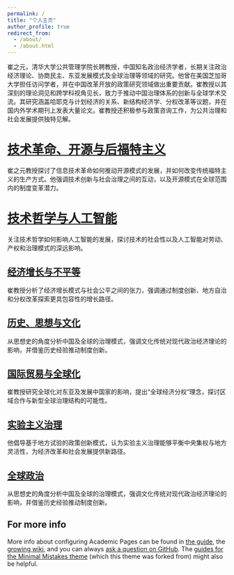 ```yaml
---
permalink: /
title: "个人主页"
author_profile: true
redirect_from: 
  - /about/
  - /about.html
---
```


崔之元，清华大学公共管理学院长聘教授，中国知名政治经济学者，长期关注政治经济理论、协商民主、东亚发展模式及全球治理等领域的研究。他曾在美国芝加哥大学担任访问学者，并在中国改革开放的政策研究领域做出重要贡献。崔教授以其深刻的理论洞见和跨学科视角见长，致力于推动中国治理体系的创新与全球学术交流。其研究涵盖哈耶克与计划经济的关系、新结构经济学、分权改革等议题，并在国内外学术期刊上发表大量论文。崔教授还积极参与政策咨询工作，为公共治理和社会发展提供独特见解。

[技术革命、开源与后福特主义](https://pages.github.com/)
======
崔之元教授探讨了信息技术革命如何推动开源模式的发展，并如何改变传统福特主义的生产方式。他强调技术创新与社会治理之间的互动，以及开源模式在全球范围内的制度变革潜力。

[技术哲学与人工智能](https://pages.github.com/)
======
关注技术哲学如何影响人工智能的发展，探讨技术的社会性以及人工智能对劳动、产权和治理模式的深远影响。

[经济增长与不平等](https://pages.github.com/)
------
崔教授分析了经济增长模式与社会公平之间的张力，强调通过制度创新、地方自治和分权改革探索更具包容性的增长路径。

[历史、思想与文化](https://pages.github.com/)
------
从思想史的角度分析中国及全球的治理模式，强调文化传统对现代政治经济理论的影响，并借鉴历史经验推动制度创新。

[国际贸易与全球化](https://pages.github.com/)
------
崔教授研究全球化对东亚及发展中国家的影响，提出“全球经济分权“理念，探讨区域合作与新型全球治理结构的可能性。

[实验主义治理](https://pages.github.com/)
------
他倡导基于地方试验的政策创新模式，认为实验主义治理能够平衡中央集权与地方灵活性，为经济改革和社会发展提供新路径。

[全球政治](https://pages.github.com/)
------
从思想史的角度分析中国及全球的治理模式，强调文化传统对现代政治经济理论的影响，并借鉴历史经验推动制度创新。

For more info
------
More info about configuring Academic Pages can be found in [the guide](https://academicpages.github.io/markdown/), the [growing wiki](https://github.com/academicpages/academicpages.github.io/wiki), and you can always [ask a question on GitHub](https://github.com/academicpages/academicpages.github.io/discussions). The [guides for the Minimal Mistakes theme](https://mmistakes.github.io/minimal-mistakes/docs/configuration/) (which this theme was forked from) might also be helpful.
